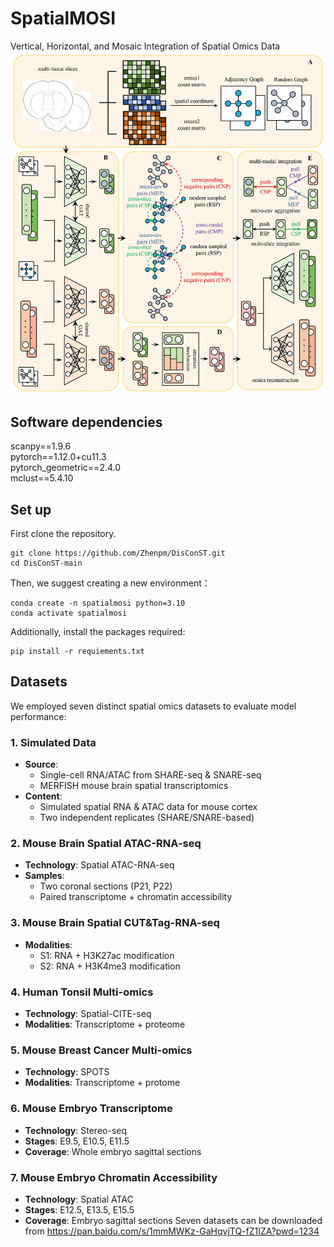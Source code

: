 # SpatialMOSI
Vertical, Horizontal, and Mosaic Integration of Spatial Omics Data
![image](https://github.com/Zhenpm/SpatialMOSI/blob/main/overviewmosi.jpg)

## Software dependencies

scanpy==1.9.6 <br />
pytorch==1.12.0+cu11.3 <br />
pytorch_geometric==2.4.0 <br />
mclust==5.4.10 <br />

## Set up

First clone the repository. 
```
git clone https://github.com/Zhenpm/DisConST.git 
cd DisConST-main
```
Then, we suggest creating a new environment： <br />
```
conda create -n spatialmosi python=3.10 
conda activate spatialmosi
```
Additionally, install the packages required: <br />
```
pip install -r requiements.txt
``` 

## Datasets

We employed seven distinct spatial omics datasets to evaluate model performance:

### 1. Simulated Data
- **Source**: 
  - Single-cell RNA/ATAC from SHARE-seq & SNARE-seq
  - MERFISH mouse brain spatial transcriptomics
- **Content**: 
  - Simulated spatial RNA & ATAC data for mouse cortex
  - Two independent replicates (SHARE/SNARE-based)

### 2. Mouse Brain Spatial ATAC-RNA-seq  
- **Technology**: Spatial ATAC-RNA-seq  
- **Samples**: 
  - Two coronal sections (P21, P22)
  - Paired transcriptome + chromatin accessibility

### 3. Mouse Brain Spatial CUT&Tag-RNA-seq
- **Modalities**:
  - S1: RNA + H3K27ac modification
  - S2: RNA + H3K4me3 modification 

### 4. Human Tonsil Multi-omics
- **Technology**: Spatial-CITE-seq
- **Modalities**: Transcriptome + proteome

### 5. Mouse Breast Cancer Multi-omics  
- **Technology**: SPOTS
- **Modalities**: Transcriptome + protome

### 6. Mouse Embryo Transcriptome
- **Technology**: Stereo-seq
- **Stages**: E9.5, E10.5, E11.5
- **Coverage**: Whole embryo sagittal sections

### 7. Mouse Embryo Chromatin Accessibility
- **Technology**: Spatial ATAC  
- **Stages**: E12.5, E13.5, E15.5
- **Coverage**: Embryo sagittal sections
Seven datasets can be downloaded from https://pan.baidu.com/s/1mmMWKz-GaHqvjTQ-fZ1IZA?pwd=1234
